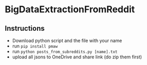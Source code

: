 # BigDataExtractionFromReddit

## Instructions
- Download python script and the file with your name
- run ```pip install pmaw```
- run ```python posts_from_subreddits.py [name].txt```
- upload all jsons to OneDrive and share link (do zip them first)
